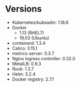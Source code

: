 # Versions

* Kubernetes/kubeadm: 1.18.6
* Docker
    * 1.13 (RHEL7)
    * 19.03 (Ubuntu)
* containerd: 1.3.4
* Calico: 3.15.1
* metrics-server: 0.3.7 
* Nginx ingress controller: 0.32.0
* MetalLB: 0.9.3
* Rook: 1.3.7
* Helm: 3.2.4
* Docker registry: 2.7.1
